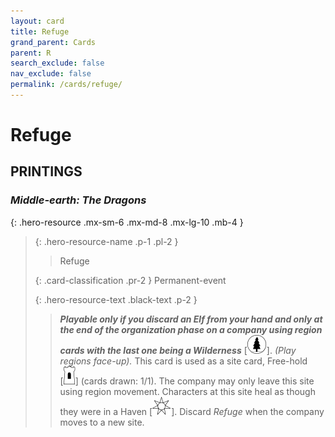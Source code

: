 ```yaml
---
layout: card
title: Refuge
grand_parent: Cards
parent: R
search_exclude: false
nav_exclude: false
permalink: /cards/refuge/
---
```


# Refuge


## PRINTINGS


### _Middle-earth: The Dragons_

{: .hero-resource .mx-sm-6 .mx-md-8 .mx-lg-10 .mb-4 }
> {: .hero-resource-name .p-1 .pl-2 }
> > <div class="card-mp"></div>
> > <div class="card-name">Refuge</div>
>
> {: .card-classification .pr-2 }
> Permanent-event
>
> {: .hero-resource-text .black-text .p-2 }
> > ***Playable only if you discard an Elf from your hand and only at the end of the organization phase on a company using region cards with the last one being a Wilderness*** <nobr>[<img src="/assets/images/wilderness.svg">]</nobr>. _(Play regions face-up)._ This card is used as a site card, Free-hold <nobr>[<img src="/assets/images/free-hold.svg">]</nobr> (cards drawn: 1/1). The company may only leave this site using region movement. Characters at this site heal as though they were in a Haven <nobr>[<img src="/assets/images/free-haven.svg">]</nobr>. Discard _Refuge_ when the company moves to a new site. 
> 
